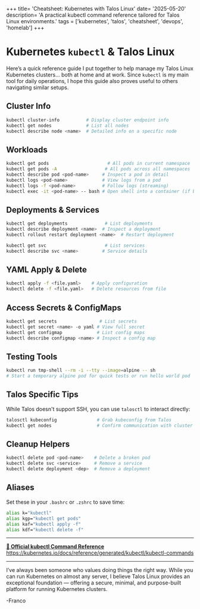 +++
title= 'Cheatsheet: Kubernetes with Talos Linux'
date= '2025-05-20'
description= 'A practical kubectl command reference tailored for Talos Linux environments.'
tags = ['kubernetes', 'talos', 'cheatsheet', 'devops', 'homelab']
+++
# Kubernetes `kubectl` & Talos Linux

Here’s a quick reference guide I put together to help manage my Talos Linux Kubernetes clusters... both at home and at work. Since `kubectl` is my main tool for daily operations, I hope this guide also proves useful to others navigating similar setups.
<!--more-->

##  Cluster Info

```bash
kubectl cluster-info          # Display cluster endpoint info
kubectl get nodes             # List all nodes
kubectl describe node <name>  # Detailed info on a specific node
```

## Workloads

```bash
kubectl get pods                      # All pods in current namespace
kubectl get pods -A                  # All pods across all namespaces
kubectl describe pod <pod-name>     # Inspect a pod in detail
kubectl logs <pod-name>             # View logs from a pod
kubectl logs -f <pod-name>          # Follow logs (streaming)
kubectl exec -it <pod-name> -- bash # Open shell into a container (if bash is available)
```

##  Deployments & Services

```bash
kubectl get deployments              # List deployments
kubectl describe deployment <name>  # Inspect a deployment
kubectl rollout restart deployment <name>  # Restart deployment

kubectl get svc                      # List services
kubectl describe svc <name>         # Service details
```

## YAML Apply & Delete

```bash
kubectl apply -f <file.yaml>    # Apply configuration
kubectl delete -f <file.yaml>   # Delete resources from file
```

##  Access Secrets & ConfigMaps

```bash
kubectl get secrets                # List secrets
kubectl get secret <name> -o yaml # View full secret
kubectl get configmap             # List config maps
kubectl describe configmap <name> # Inspect a config map
```

## Testing Tools

```bash
kubectl run tmp-shell --rm -i --tty --image=alpine -- sh
# Start a temporary alpine pod for quick tests or run hello world pod
```

## Talos Specific Tips

While Talos doesn't support SSH, you can use `talosctl` to interact directly:

```bash
talosctl kubeconfig               # Grab kubeconfig from Talos
kubectl get nodes                 # Confirm communication with cluster
```

## Cleanup Helpers

```bash
kubectl delete pod <pod-name>    # Delete a broken pod
kubectl delete svc <service>     # Remove a service
kubectl delete deployment <dep>  # Remove a deployment
```

##  Aliases

Set these in your `.bashrc` or `.zshrc` to save time:

```bash
alias k="kubectl"
alias kgp="kubectl get pods"
alias kaf="kubectl apply -f"
alias kdf="kubectl delete -f"
```

---
<div class="link-card">
  <a href="https://kubernetes.io/docs/reference/generated/kubectl/kubectl-commands" target="_blank">
    <strong>📘 Official kubectl Command Reference</strong><br>
    https://kubernetes.io/docs/reference/generated/kubectl/kubectl-commands
  </a>
</div>

---


I’ve always been someone who values doing things the right way. While you can run Kubernetes on almost any server, I believe Talos Linux provides an exceptional foundation — offering a secure, minimal, and purpose-built platform for running Kubernetes clusters. 

-Franco
